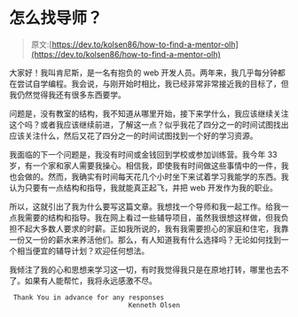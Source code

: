 # 怎么找导师？

> 原文:[https://dev.to/kolsen86/how-to-find-a-mentor-olh](https://dev.to/kolsen86/how-to-find-a-mentor-olh)

大家好！我叫肯尼斯，是一名有抱负的 web 开发人员。两年来，我几乎每分钟都在尝试自学编程。我会说，与刚开始时相比，我已经非常非常接近我的目标了，但我仍然觉得我还有很多东西要学。

问题是，没有教室的结构，我不知道从哪里开始，接下来学什么，我应该继续关注这个吗？或者我应该继续前进，了解这一点？似乎我花了四分之一的时间试图找出应该关注什么，然后又花了四分之一的时间试图找到一个好的学习资源。

我面临的下一个问题是，我没有时间或金钱回到学校或参加训练营。我今年 33 岁，有一个家和家人需要我操心。相信我，即使我有时间做这些事情中的一件，我也会做的。然而，我确实有时间每天花几个小时坐下来试着学习我能学的东西。我认为只要有一点结构和指导，我就能真正起飞，并把 web 开发作为我的职业。

所以，这就引出了我为什么要写这篇文章。我想找一个导师和我一起工作。给我一点我需要的结构和指导。我在网上看过一些辅导项目，虽然我很想这样做，但我负担不起大多数人要求的时薪。正如我所说的，我有我需要担心的家庭和住宅，我靠一份又一份的薪水来养活他们。那么，有人知道我有什么选择吗？无论如何找到一个相当便宜的辅导计划？欢迎任何想法。

我倾注了我的心和思想来学习这一切，有时我觉得我只是在原地打转，哪里也去不了。如果有人能帮忙，我将永远感激不尽。

```
 Thank You in advance for any responses
                              Kenneth Olsen 
```
